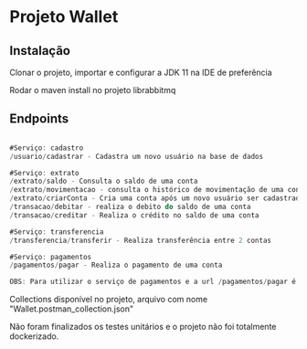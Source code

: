 # Projeto Wallet


## Instalação

Clonar o projeto, importar e configurar a JDK 11 na IDE de preferência

Rodar o maven install no projeto librabbitmq


## Endpoints

```java

#Serviço: cadastro
/usuario/cadastrar - Cadastra um novo usuário na base de dados

#Serviço: extrato
/extrato/saldo - Consulta o saldo de uma conta
/extrato/movimentacao - consulta o histórico de movimentação de uma conta
/extrato/criarConta - Cria uma conta após um novo usuário ser cadastrado
/transacao/debitar - realiza o debito do saldo de uma conta
/transacao/creditar - Realiza o crédito no saldo de uma conta

#Serviço: transferencia
/transferencia/transferir - Realiza transferência entre 2 contas

#Serviço: pagamentos
/pagamentos/pagar - Realiza o pagamento de uma conta

OBS: Para utilizar o serviço de pagamentos e a url /pagamentos/pagar é necessário rodar o comando "docker-compose up" na raiz do projeto, pois a funcionalidade de pagamento foi construida utilizando RabbitMQ


```



Collections disponível no projeto, arquivo com nome "Wallet.postman_collection.json"

Não foram finalizados os testes unitários e o projeto não foi totalmente dockerizado.
